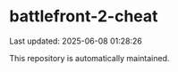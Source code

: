 # battlefront-2-cheat

Last updated: 2025-06-08 01:28:26

This repository is automatically maintained.
